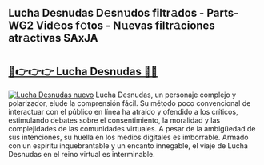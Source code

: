 ## Lucha Desnudas D𝚎sn𝚞dos filtr𝚊dos - Parts-WG2 Vid𝚎os f𝚘tos - N𝚞evas filtr𝚊ciones atr𝚊ctivas SAxJA

# <h2><a href="http://mbc39o.tromn.icu/?c=Lucha+Desnudas">🔗👉👉👉 Lucha Desnudas 🔗🔗</a></h2>

[![Lucha Desnudas nuevo](https://i.imgur.com/pEAQMta.gif)](http://mbc39o.tromn.icu/?c=Lucha+Desnudas)
Lucha Desnudas, un personaje complejo y polarizador, elude la comprensión fácil. Su método poco convencional de interactuar con el público en línea ha atraído y ofendido a los críticos, estimulando debates sobre el consentimiento, la moralidad y las complejidades de las comunidades virtuales. A pesar de la ambigüedad de sus intenciones, su huella en los medios digitales es imborrable. Armado con un espíritu inquebrantable y un encanto innegable, el viaje de Lucha Desnudas en el reino virtual es interminable.
